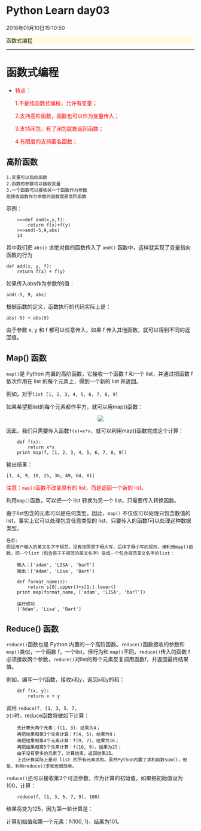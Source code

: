 # Python Learn day03

<p>2018年01月10日15:10:50</p>

<div style="border-radius:10px;background:#fffddd">函数式编程</div>

---

# 函数式编程

* <font color="red">特点：

    1.不是纯函数式编程，允许有变量；
    
    2.支持高阶函数，函数也可以作为变量传入；
    
    3.支持闭包，有了闭包就能返回函数；
    
    4.有限度的支持匿名函数；</font>

## 高阶函数

    1.变量可以指向函数
    2.函数的参数可以接收变量
    3.一个函数可以接收另一个函数作为参数
    能接收函数作为参数的函数就是高阶函数
    
示例：

        >>>def and(x,y,f):
            return f(x)+f(y)        
        >>>and(-5,9,abs)
        14

其中我们把 <code>abs()</code> 求绝对值的函数传入了 <code>and()</code> 函数中，这样就实现了变量指向函数的行为
    
    def add(x, y, f):
        return f(x) + f(y)

如果传入abs作为参数f的值：

    add(-5, 9, abs)

根据函数的定义，函数执行的代码实际上是：

    abs(-5) + abs(9)

由于参数 x, y 和 f 都可以任意传入，如果 f 传入其他函数，就可以得到不同的返回值。

## Map() 函数

<code>map()</code>是 Python 内置的高阶函数，它接收一个函数 f 和一个 list，并通过把函数 f 依次作用在 list 的每个元素上，得到一个新的 list 并返回。

例如，对于<code>list [1, 2, 3, 4, 5, 6, 7, 8, 9]</code>

如果希望把list的每个元素都作平方，就可以用map()函数：

<center><img src="http://img.mukewang.com/54c8a7e40001327303410245.png"></center>

因此，我们只需要传入函数<code>f(x)=x*x</code>，就可以利用map()函数完成这个计算：

        def f(x):
            return x*x
        print map(f, [1, 2, 3, 4, 5, 6, 7, 8, 9])

输出结果：

    [1, 4, 9, 10, 25, 36, 49, 64, 81]

<font color="red">注意：<code>map()</code>函数不改变原有的 list，而是返回一个新的 list。</font>

利用<code>map()</code>函数，可以把一个 list 转换为另一个 list，只需要传入转换函数。

由于list包含的元素可以是任何类型，因此，<code>map()</code> 不仅仅可以处理只包含数值的 list，事实上它可以处理包含任意类型的 list，只要传入的函数f可以处理这种数据类型。

    任务:
    假设用户输入的英文名字不规范，没有按照首字母大写，后续字母小写的规则，请利用map()函数，把一个list（包含若干不规范的英文名字）变成一个包含规范英文名字的list：

        输入：['adam', 'LISA', 'barT']
        输出：['Adam', 'Lisa', 'Bart']
        
        def format_name(s):
            return s[0].upper()+s[1:].lower()
        print map(format_name, ['adam', 'LISA', 'barT'])
    
        运行成功
        ['Adam', 'Lisa', 'Bart']

## Reduce() 函数

<code>reduce()</code>函数也是 Python 内置的一个高阶函数。<code>reduce()</code>函数接收的参数和 <code>map()</code>类似，一个函数 f，一个list，但行为和 <code>map()</code>不同，<code>reduce()</code>传入的函数 f 必须接收两个参数，<code>reduce()</code>对list的每个元素反复调用函数f，并返回最终结果值。

例如，编写一个f函数，接收x和y，返回x和y的和：

        def f(x, y):
            return x + y

调用 <code>reduce(f, [1, 3, 5, 7, 9])</code>时，reduce函数将做如下计算：

        先计算头两个元素：f(1, 3)，结果为4；
        再把结果和第3个元素计算：f(4, 5)，结果为9；
        再把结果和第4个元素计算：f(9, 7)，结果为16；
        再把结果和第5个元素计算：f(16, 9)，结果为25；
        由于没有更多的元素了，计算结束，返回结果25。
        上述计算实际上是对 list 的所有元素求和。虽然Python内置了求和函数sum()，但是，利用reduce()求和也很简单。

<code>reduce()</code>还可以接收第3个可选参数，作为计算的初始值。如果把初始值设为100，计算：

        reduce(f, [1, 3, 5, 7, 9], 100)

结果将变为125，因为第一轮计算是：

计算初始值和第一个元素：f(100, 1)，结果为101。
